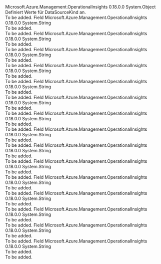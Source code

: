 <Type Name="DataSourceKind" FullName="Microsoft.Azure.Management.OperationalInsights.Models.DataSourceKind">
  <TypeSignature Language="C#" Value="public static class DataSourceKind" />
  <TypeSignature Language="ILAsm" Value=".class public auto ansi abstract sealed beforefieldinit DataSourceKind extends System.Object" />
  <TypeSignature Language="DocId" Value="T:Microsoft.Azure.Management.OperationalInsights.Models.DataSourceKind" />
  <TypeSignature Language="VB.NET" Value="Public Class DataSourceKind" />
  <TypeSignature Language="F#" Value="type DataSourceKind = class" />
  <AssemblyInfo>
    <AssemblyName>Microsoft.Azure.Management.OperationalInsights</AssemblyName>
    <AssemblyVersion>0.18.0.0</AssemblyVersion>
  </AssemblyInfo>
  <Base>
    <BaseTypeName>System.Object</BaseTypeName>
  </Base>
  <Interfaces />
  <Docs>
    <summary>
            Definiert Werte für DataSourceKind an.
            </summary>
    <remarks>To be added.</remarks>
  </Docs>
  <Members>
    <Member MemberName="AzureActivityLog">
      <MemberSignature Language="C#" Value="public const string AzureActivityLog;" />
      <MemberSignature Language="ILAsm" Value=".field public static literal string AzureActivityLog" />
      <MemberSignature Language="DocId" Value="F:Microsoft.Azure.Management.OperationalInsights.Models.DataSourceKind.AzureActivityLog" />
      <MemberSignature Language="VB.NET" Value="Public Const AzureActivityLog As String " />
      <MemberSignature Language="F#" Value="val mutable AzureActivityLog : string" Usage="Microsoft.Azure.Management.OperationalInsights.Models.DataSourceKind.AzureActivityLog" />
      <MemberType>Field</MemberType>
      <AssemblyInfo>
        <AssemblyName>Microsoft.Azure.Management.OperationalInsights</AssemblyName>
        <AssemblyVersion>0.18.0.0</AssemblyVersion>
      </AssemblyInfo>
      <ReturnValue>
        <ReturnType>System.String</ReturnType>
      </ReturnValue>
      <Docs>
        <summary>To be added.</summary>
        <remarks>To be added.</remarks>
      </Docs>
    </Member>
    <Member MemberName="ChangeTrackingCustomRegistry">
      <MemberSignature Language="C#" Value="public const string ChangeTrackingCustomRegistry;" />
      <MemberSignature Language="ILAsm" Value=".field public static literal string ChangeTrackingCustomRegistry" />
      <MemberSignature Language="DocId" Value="F:Microsoft.Azure.Management.OperationalInsights.Models.DataSourceKind.ChangeTrackingCustomRegistry" />
      <MemberSignature Language="VB.NET" Value="Public Const ChangeTrackingCustomRegistry As String " />
      <MemberSignature Language="F#" Value="val mutable ChangeTrackingCustomRegistry : string" Usage="Microsoft.Azure.Management.OperationalInsights.Models.DataSourceKind.ChangeTrackingCustomRegistry" />
      <MemberType>Field</MemberType>
      <AssemblyInfo>
        <AssemblyName>Microsoft.Azure.Management.OperationalInsights</AssemblyName>
        <AssemblyVersion>0.18.0.0</AssemblyVersion>
      </AssemblyInfo>
      <ReturnValue>
        <ReturnType>System.String</ReturnType>
      </ReturnValue>
      <Docs>
        <summary>To be added.</summary>
        <remarks>To be added.</remarks>
      </Docs>
    </Member>
    <Member MemberName="ChangeTrackingDefaultPath">
      <MemberSignature Language="C#" Value="public const string ChangeTrackingDefaultPath;" />
      <MemberSignature Language="ILAsm" Value=".field public static literal string ChangeTrackingDefaultPath" />
      <MemberSignature Language="DocId" Value="F:Microsoft.Azure.Management.OperationalInsights.Models.DataSourceKind.ChangeTrackingDefaultPath" />
      <MemberSignature Language="VB.NET" Value="Public Const ChangeTrackingDefaultPath As String " />
      <MemberSignature Language="F#" Value="val mutable ChangeTrackingDefaultPath : string" Usage="Microsoft.Azure.Management.OperationalInsights.Models.DataSourceKind.ChangeTrackingDefaultPath" />
      <MemberType>Field</MemberType>
      <AssemblyInfo>
        <AssemblyName>Microsoft.Azure.Management.OperationalInsights</AssemblyName>
        <AssemblyVersion>0.18.0.0</AssemblyVersion>
      </AssemblyInfo>
      <ReturnValue>
        <ReturnType>System.String</ReturnType>
      </ReturnValue>
      <Docs>
        <summary>To be added.</summary>
        <remarks>To be added.</remarks>
      </Docs>
    </Member>
    <Member MemberName="ChangeTrackingDefaultRegistry">
      <MemberSignature Language="C#" Value="public const string ChangeTrackingDefaultRegistry;" />
      <MemberSignature Language="ILAsm" Value=".field public static literal string ChangeTrackingDefaultRegistry" />
      <MemberSignature Language="DocId" Value="F:Microsoft.Azure.Management.OperationalInsights.Models.DataSourceKind.ChangeTrackingDefaultRegistry" />
      <MemberSignature Language="VB.NET" Value="Public Const ChangeTrackingDefaultRegistry As String " />
      <MemberSignature Language="F#" Value="val mutable ChangeTrackingDefaultRegistry : string" Usage="Microsoft.Azure.Management.OperationalInsights.Models.DataSourceKind.ChangeTrackingDefaultRegistry" />
      <MemberType>Field</MemberType>
      <AssemblyInfo>
        <AssemblyName>Microsoft.Azure.Management.OperationalInsights</AssemblyName>
        <AssemblyVersion>0.18.0.0</AssemblyVersion>
      </AssemblyInfo>
      <ReturnValue>
        <ReturnType>System.String</ReturnType>
      </ReturnValue>
      <Docs>
        <summary>To be added.</summary>
        <remarks>To be added.</remarks>
      </Docs>
    </Member>
    <Member MemberName="ChangeTrackingPath">
      <MemberSignature Language="C#" Value="public const string ChangeTrackingPath;" />
      <MemberSignature Language="ILAsm" Value=".field public static literal string ChangeTrackingPath" />
      <MemberSignature Language="DocId" Value="F:Microsoft.Azure.Management.OperationalInsights.Models.DataSourceKind.ChangeTrackingPath" />
      <MemberSignature Language="VB.NET" Value="Public Const ChangeTrackingPath As String " />
      <MemberSignature Language="F#" Value="val mutable ChangeTrackingPath : string" Usage="Microsoft.Azure.Management.OperationalInsights.Models.DataSourceKind.ChangeTrackingPath" />
      <MemberType>Field</MemberType>
      <AssemblyInfo>
        <AssemblyName>Microsoft.Azure.Management.OperationalInsights</AssemblyName>
        <AssemblyVersion>0.18.0.0</AssemblyVersion>
      </AssemblyInfo>
      <ReturnValue>
        <ReturnType>System.String</ReturnType>
      </ReturnValue>
      <Docs>
        <summary>To be added.</summary>
        <remarks>To be added.</remarks>
      </Docs>
    </Member>
    <Member MemberName="CustomLog">
      <MemberSignature Language="C#" Value="public const string CustomLog;" />
      <MemberSignature Language="ILAsm" Value=".field public static literal string CustomLog" />
      <MemberSignature Language="DocId" Value="F:Microsoft.Azure.Management.OperationalInsights.Models.DataSourceKind.CustomLog" />
      <MemberSignature Language="VB.NET" Value="Public Const CustomLog As String " />
      <MemberSignature Language="F#" Value="val mutable CustomLog : string" Usage="Microsoft.Azure.Management.OperationalInsights.Models.DataSourceKind.CustomLog" />
      <MemberType>Field</MemberType>
      <AssemblyInfo>
        <AssemblyName>Microsoft.Azure.Management.OperationalInsights</AssemblyName>
        <AssemblyVersion>0.18.0.0</AssemblyVersion>
      </AssemblyInfo>
      <ReturnValue>
        <ReturnType>System.String</ReturnType>
      </ReturnValue>
      <Docs>
        <summary>To be added.</summary>
        <remarks>To be added.</remarks>
      </Docs>
    </Member>
    <Member MemberName="CustomLogCollection">
      <MemberSignature Language="C#" Value="public const string CustomLogCollection;" />
      <MemberSignature Language="ILAsm" Value=".field public static literal string CustomLogCollection" />
      <MemberSignature Language="DocId" Value="F:Microsoft.Azure.Management.OperationalInsights.Models.DataSourceKind.CustomLogCollection" />
      <MemberSignature Language="VB.NET" Value="Public Const CustomLogCollection As String " />
      <MemberSignature Language="F#" Value="val mutable CustomLogCollection : string" Usage="Microsoft.Azure.Management.OperationalInsights.Models.DataSourceKind.CustomLogCollection" />
      <MemberType>Field</MemberType>
      <AssemblyInfo>
        <AssemblyName>Microsoft.Azure.Management.OperationalInsights</AssemblyName>
        <AssemblyVersion>0.18.0.0</AssemblyVersion>
      </AssemblyInfo>
      <ReturnValue>
        <ReturnType>System.String</ReturnType>
      </ReturnValue>
      <Docs>
        <summary>To be added.</summary>
        <remarks>To be added.</remarks>
      </Docs>
    </Member>
    <Member MemberName="GenericDataSource">
      <MemberSignature Language="C#" Value="public const string GenericDataSource;" />
      <MemberSignature Language="ILAsm" Value=".field public static literal string GenericDataSource" />
      <MemberSignature Language="DocId" Value="F:Microsoft.Azure.Management.OperationalInsights.Models.DataSourceKind.GenericDataSource" />
      <MemberSignature Language="VB.NET" Value="Public Const GenericDataSource As String " />
      <MemberSignature Language="F#" Value="val mutable GenericDataSource : string" Usage="Microsoft.Azure.Management.OperationalInsights.Models.DataSourceKind.GenericDataSource" />
      <MemberType>Field</MemberType>
      <AssemblyInfo>
        <AssemblyName>Microsoft.Azure.Management.OperationalInsights</AssemblyName>
        <AssemblyVersion>0.18.0.0</AssemblyVersion>
      </AssemblyInfo>
      <ReturnValue>
        <ReturnType>System.String</ReturnType>
      </ReturnValue>
      <Docs>
        <summary>To be added.</summary>
        <remarks>To be added.</remarks>
      </Docs>
    </Member>
    <Member MemberName="IISLogs">
      <MemberSignature Language="C#" Value="public const string IISLogs;" />
      <MemberSignature Language="ILAsm" Value=".field public static literal string IISLogs" />
      <MemberSignature Language="DocId" Value="F:Microsoft.Azure.Management.OperationalInsights.Models.DataSourceKind.IISLogs" />
      <MemberSignature Language="VB.NET" Value="Public Const IISLogs As String " />
      <MemberSignature Language="F#" Value="val mutable IISLogs : string" Usage="Microsoft.Azure.Management.OperationalInsights.Models.DataSourceKind.IISLogs" />
      <MemberType>Field</MemberType>
      <AssemblyInfo>
        <AssemblyName>Microsoft.Azure.Management.OperationalInsights</AssemblyName>
        <AssemblyVersion>0.18.0.0</AssemblyVersion>
      </AssemblyInfo>
      <ReturnValue>
        <ReturnType>System.String</ReturnType>
      </ReturnValue>
      <Docs>
        <summary>To be added.</summary>
        <remarks>To be added.</remarks>
      </Docs>
    </Member>
    <Member MemberName="LinuxPerformanceCollection">
      <MemberSignature Language="C#" Value="public const string LinuxPerformanceCollection;" />
      <MemberSignature Language="ILAsm" Value=".field public static literal string LinuxPerformanceCollection" />
      <MemberSignature Language="DocId" Value="F:Microsoft.Azure.Management.OperationalInsights.Models.DataSourceKind.LinuxPerformanceCollection" />
      <MemberSignature Language="VB.NET" Value="Public Const LinuxPerformanceCollection As String " />
      <MemberSignature Language="F#" Value="val mutable LinuxPerformanceCollection : string" Usage="Microsoft.Azure.Management.OperationalInsights.Models.DataSourceKind.LinuxPerformanceCollection" />
      <MemberType>Field</MemberType>
      <AssemblyInfo>
        <AssemblyName>Microsoft.Azure.Management.OperationalInsights</AssemblyName>
        <AssemblyVersion>0.18.0.0</AssemblyVersion>
      </AssemblyInfo>
      <ReturnValue>
        <ReturnType>System.String</ReturnType>
      </ReturnValue>
      <Docs>
        <summary>To be added.</summary>
        <remarks>To be added.</remarks>
      </Docs>
    </Member>
    <Member MemberName="LinuxPerformanceObject">
      <MemberSignature Language="C#" Value="public const string LinuxPerformanceObject;" />
      <MemberSignature Language="ILAsm" Value=".field public static literal string LinuxPerformanceObject" />
      <MemberSignature Language="DocId" Value="F:Microsoft.Azure.Management.OperationalInsights.Models.DataSourceKind.LinuxPerformanceObject" />
      <MemberSignature Language="VB.NET" Value="Public Const LinuxPerformanceObject As String " />
      <MemberSignature Language="F#" Value="val mutable LinuxPerformanceObject : string" Usage="Microsoft.Azure.Management.OperationalInsights.Models.DataSourceKind.LinuxPerformanceObject" />
      <MemberType>Field</MemberType>
      <AssemblyInfo>
        <AssemblyName>Microsoft.Azure.Management.OperationalInsights</AssemblyName>
        <AssemblyVersion>0.18.0.0</AssemblyVersion>
      </AssemblyInfo>
      <ReturnValue>
        <ReturnType>System.String</ReturnType>
      </ReturnValue>
      <Docs>
        <summary>To be added.</summary>
        <remarks>To be added.</remarks>
      </Docs>
    </Member>
    <Member MemberName="LinuxSyslog">
      <MemberSignature Language="C#" Value="public const string LinuxSyslog;" />
      <MemberSignature Language="ILAsm" Value=".field public static literal string LinuxSyslog" />
      <MemberSignature Language="DocId" Value="F:Microsoft.Azure.Management.OperationalInsights.Models.DataSourceKind.LinuxSyslog" />
      <MemberSignature Language="VB.NET" Value="Public Const LinuxSyslog As String " />
      <MemberSignature Language="F#" Value="val mutable LinuxSyslog : string" Usage="Microsoft.Azure.Management.OperationalInsights.Models.DataSourceKind.LinuxSyslog" />
      <MemberType>Field</MemberType>
      <AssemblyInfo>
        <AssemblyName>Microsoft.Azure.Management.OperationalInsights</AssemblyName>
        <AssemblyVersion>0.18.0.0</AssemblyVersion>
      </AssemblyInfo>
      <ReturnValue>
        <ReturnType>System.String</ReturnType>
      </ReturnValue>
      <Docs>
        <summary>To be added.</summary>
        <remarks>To be added.</remarks>
      </Docs>
    </Member>
    <Member MemberName="LinuxSyslogCollection">
      <MemberSignature Language="C#" Value="public const string LinuxSyslogCollection;" />
      <MemberSignature Language="ILAsm" Value=".field public static literal string LinuxSyslogCollection" />
      <MemberSignature Language="DocId" Value="F:Microsoft.Azure.Management.OperationalInsights.Models.DataSourceKind.LinuxSyslogCollection" />
      <MemberSignature Language="VB.NET" Value="Public Const LinuxSyslogCollection As String " />
      <MemberSignature Language="F#" Value="val mutable LinuxSyslogCollection : string" Usage="Microsoft.Azure.Management.OperationalInsights.Models.DataSourceKind.LinuxSyslogCollection" />
      <MemberType>Field</MemberType>
      <AssemblyInfo>
        <AssemblyName>Microsoft.Azure.Management.OperationalInsights</AssemblyName>
        <AssemblyVersion>0.18.0.0</AssemblyVersion>
      </AssemblyInfo>
      <ReturnValue>
        <ReturnType>System.String</ReturnType>
      </ReturnValue>
      <Docs>
        <summary>To be added.</summary>
        <remarks>To be added.</remarks>
      </Docs>
    </Member>
    <Member MemberName="WindowsEvent">
      <MemberSignature Language="C#" Value="public const string WindowsEvent;" />
      <MemberSignature Language="ILAsm" Value=".field public static literal string WindowsEvent" />
      <MemberSignature Language="DocId" Value="F:Microsoft.Azure.Management.OperationalInsights.Models.DataSourceKind.WindowsEvent" />
      <MemberSignature Language="VB.NET" Value="Public Const WindowsEvent As String " />
      <MemberSignature Language="F#" Value="val mutable WindowsEvent : string" Usage="Microsoft.Azure.Management.OperationalInsights.Models.DataSourceKind.WindowsEvent" />
      <MemberType>Field</MemberType>
      <AssemblyInfo>
        <AssemblyName>Microsoft.Azure.Management.OperationalInsights</AssemblyName>
        <AssemblyVersion>0.18.0.0</AssemblyVersion>
      </AssemblyInfo>
      <ReturnValue>
        <ReturnType>System.String</ReturnType>
      </ReturnValue>
      <Docs>
        <summary>To be added.</summary>
        <remarks>To be added.</remarks>
      </Docs>
    </Member>
    <Member MemberName="WindowsPerformanceCounter">
      <MemberSignature Language="C#" Value="public const string WindowsPerformanceCounter;" />
      <MemberSignature Language="ILAsm" Value=".field public static literal string WindowsPerformanceCounter" />
      <MemberSignature Language="DocId" Value="F:Microsoft.Azure.Management.OperationalInsights.Models.DataSourceKind.WindowsPerformanceCounter" />
      <MemberSignature Language="VB.NET" Value="Public Const WindowsPerformanceCounter As String " />
      <MemberSignature Language="F#" Value="val mutable WindowsPerformanceCounter : string" Usage="Microsoft.Azure.Management.OperationalInsights.Models.DataSourceKind.WindowsPerformanceCounter" />
      <MemberType>Field</MemberType>
      <AssemblyInfo>
        <AssemblyName>Microsoft.Azure.Management.OperationalInsights</AssemblyName>
        <AssemblyVersion>0.18.0.0</AssemblyVersion>
      </AssemblyInfo>
      <ReturnValue>
        <ReturnType>System.String</ReturnType>
      </ReturnValue>
      <Docs>
        <summary>To be added.</summary>
        <remarks>To be added.</remarks>
      </Docs>
    </Member>
  </Members>
</Type>